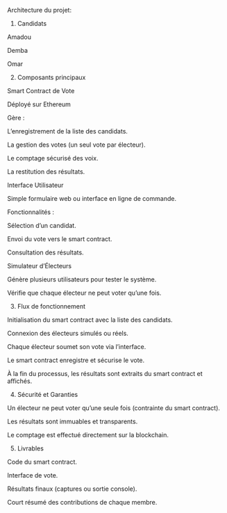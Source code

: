 Architecture du projet:
1. Candidats

Amadou

Demba

Omar

2. Composants principaux

Smart Contract de Vote

Déployé sur Ethereum

Gère :

L’enregistrement de la liste des candidats.

La gestion des votes (un seul vote par électeur).

Le comptage sécurisé des voix.

La restitution des résultats.

Interface Utilisateur

Simple formulaire web ou interface en ligne de commande.

Fonctionnalités :

Sélection d’un candidat.

Envoi du vote vers le smart contract.

Consultation des résultats.

Simulateur d’Électeurs

Génère plusieurs utilisateurs pour tester le système.

Vérifie que chaque électeur ne peut voter qu’une fois.

3. Flux de fonctionnement

Initialisation du smart contract avec la liste des candidats.

Connexion des électeurs simulés ou réels.

Chaque électeur soumet son vote via l’interface.

Le smart contract enregistre et sécurise le vote.

À la fin du processus, les résultats sont extraits du smart contract et affichés.

4. Sécurité et Garanties

Un électeur ne peut voter qu’une seule fois (contrainte du smart contract).

Les résultats sont immuables et transparents.

Le comptage est effectué directement sur la blockchain.

5. Livrables

Code du smart contract.

Interface de vote.

Résultats finaux (captures ou sortie console).

Court résumé des contributions de chaque membre.

